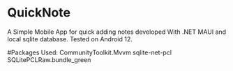 # QuickNote
A Simple Mobile App for quick adding notes developed With .NET MAUI and local sqlite database.
Tested on Android 12.

#Packages Used:
CommunityToolkit.Mvvm
sqlite-net-pcl
SQLitePCLRaw.bundle_green
